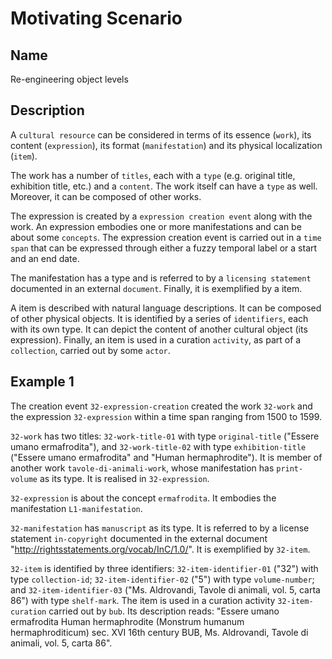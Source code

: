 # Motivating Scenario
## Name
Re-engineering object levels

## Description
A `cultural resource` can be considered in terms of its essence (`work`), its content (`expression`), its format (`manifestation`) and its physical localization (`item`). 

The work has a number of `titles`, each with a `type` (e.g. original title, exhibition title, etc.) and a `content`. The work itself can have a `type` as well. Moreover, it can be composed of other works.

The expression is created by a `expression creation event` along with the work. An expression embodies one or more manifestations and can be about some `concepts`.
The expression creation event is carried out in a `time span` that can be expressed through either a fuzzy temporal label or a start and an end date.

The manifestation has a type and is referred to by a `licensing statement` documented in an external `document`. Finally, it is exemplified by a item.

A item is described with natural language descriptions. It can be composed of other physical objects. It is identified by a series of `identifiers`, each with its own type. It can depict the content of another cultural object (its expression). Finally, an item is used in a curation `activity`, as part of a `collection`, carried out by some `actor`.


## Example 1
The creation event `32-expression-creation` created the work `32-work` and the expression `32-expression` within a time span ranging from 1500 to 1599. 

`32-work` has two titles: `32-work-title-01` with type `original-title` ("Essere umano ermafrodita"), and `32-work-title-02` with type `exhibition-title` ("Essere umano ermafrodita" and "Human hermaphrodite"). It is member of another work `tavole-di-animali-work`, whose manifestation has `print-volume` as its type. It is realised in `32-expression`.

`32-expression` is about the concept `ermafrodita`. It embodies the manifestation `L1-manifestation`.

`32-manifestation` has `manuscript` as its type. It is referred to by a license statement `in-copyright` documented in the external document "http://rightsstatements.org/vocab/InC/1.0/". It is exemplified by `32-item`.

`32-item` is identified by three identifiers: `32-item-identifier-01` ("32") with type `collection-id`; `32-item-identifier-02` ("5") with type `volume-number`; and `32-item-identifier-03` ("Ms. Aldrovandi, Tavole di animali, vol. 5, carta 86") with type `shelf-mark`. The item is used in a curation activity `32-item-curation` carried out by `bub`. Its description reads: "Essere umano ermafrodita Human hermaphrodite (Monstrum humanum hermaphroditicum) sec. XVI 16th century BUB, Ms. Aldrovandi, Tavole di animali, vol. 5, carta 86".